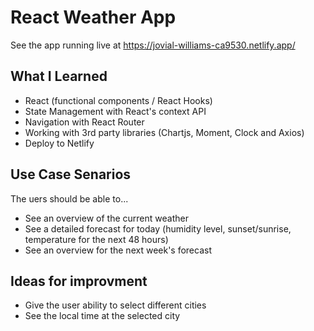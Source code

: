 # React Weather App

See the app running live at https://jovial-williams-ca9530.netlify.app/

## What I Learned

* React (functional components / React Hooks)
* State Management with React's context API
* Navigation with React Router
* Working with 3rd party libraries (Chartjs, Moment, Clock and Axios)
* Deploy to Netlify

## Use Case Senarios
The uers should be able to...

* See an overview of the current weather
* See a detailed forecast for today (humidity level, sunset/sunrise, temperature for the next 48 hours)
* See an overview for the next week's forecast

## Ideas for improvment

* Give the user ability to select different cities
* See the local time at the selected city
